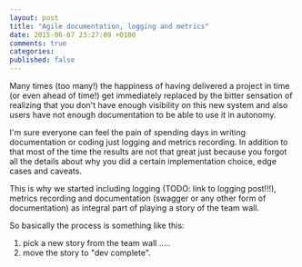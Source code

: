 ```yaml
---
layout: post
title: "Agile documentation, logging and metrics"
date: 2015-06-07 23:27:09 +0100
comments: true
categories:
published: false
---
```


Many times (too many!) the happiness of having delivered a project in time (or even ahead of time!) get immediately replaced by the bitter sensation of realizing that you don't have enough visibility on this new system and also users have not enough documentation to be able to use it in autonomy.

I'm sure everyone can feel the pain of spending days in writing documentation or coding just logging and metrics recording.
In addition to that most of the time the results are not that great just because you forgot all the details about why you did a certain implementation choice, edge cases and caveats.

This is why we started including logging (TODO: link to logging post!!!), metrics recording and documentation (swagger or any other form of documentation) as integral part of playing a story of the team wall.

So basically the process is something like this:
1. pick a new story from the team wall
.....
10. move the story to "dev complete".
